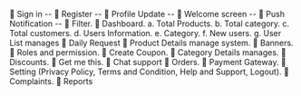  Sign in --
 Register --
 Profile Update --
 Welcome screen --
 Push Notification --
 Filter.
 Dashboard.
a. Total Products.
b. Total category.
c. Total customers.
d. Users Information.
e. Category.
f. New users.
g. User List manages
 Daily Request
 Product Details manage system.
 Banners.
 Roles and permission.
 Create Coupon.
 Category Details manages.
 Discounts.
 Get me this.
 Chat support
 Orders.
 Payment Gateway.
 Setting (Privacy Policy, Terms and
Condition, Help and Support, Logout).
 Complaints.
 Reports

